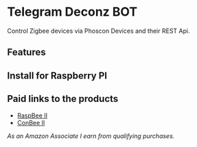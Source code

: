# Telegram Deconz BOT

Control Zigbee devices via Phoscon Devices and their REST Api.

## Features

## Install for Raspberry PI


## Paid links to the products
- [RaspBee II](https://amzn.to/3WjZTjC)
- [ConBee II](https://amzn.to/3YvVhZg)

*As an Amazon Associate I earn from qualifying purchases.*